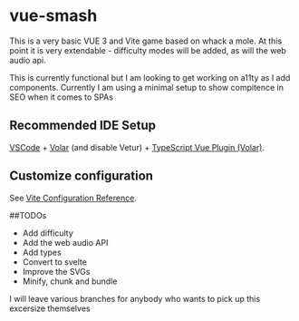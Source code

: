 # vue-smash

This is a very basic VUE 3 and Vite game based on whack a mole. At this point it is very extendable - difficulty modes will be added, as will the web audio api.

This is currently functional but I am looking to get working on a11ty as I add components. Currently I am using a minimal setup to show compitence in SEO when it comes to SPAs

## Recommended IDE Setup

[VSCode](https://code.visualstudio.com/) + [Volar](https://marketplace.visualstudio.com/items?itemName=Vue.volar) (and disable Vetur) + [TypeScript Vue Plugin (Volar)](https://marketplace.visualstudio.com/items?itemName=Vue.vscode-typescript-vue-plugin).

## Customize configuration

See [Vite Configuration Reference](https://vitejs.dev/config/).

##TODOs

- Add difficulty
- Add the web audio API
- Add types
- Convert to svelte
- Improve the SVGs
- Minify, chunk and bundle

I will leave various branches for anybody who wants to pick up this excersize themselves
